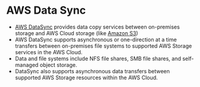 # AWS Data Sync
- [AWS DataSync](https://aws.amazon.com/datasync/) provides data copy services between on-premises storage and AWS Cloud storage (like [Amazon S3](../3_ObjectStorageTypes/AmazonS3/Readme.md))
- AWS DataSync supports asynchronous or one-direction at a time transfers between on-premises file systems to supported AWS Storage services in the AWS Cloud. 
- Data and file systems include NFS file shares, SMB file shares, and self-managed object storage. 
- DataSync also supports asynchronous data transfers between supported AWS Storage resources within the AWS Cloud.

[](../assets/AWS-Data-Sync.png)
